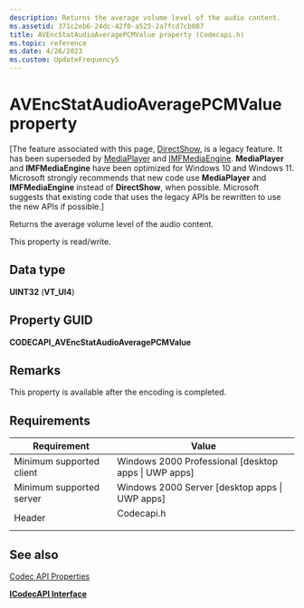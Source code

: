 ```yaml
---
description: Returns the average volume level of the audio content.
ms.assetid: 371c2eb6-24dc-42f0-a525-2a7fcd7cb087
title: AVEncStatAudioAveragePCMValue property (Codecapi.h)
ms.topic: reference
ms.date: 4/26/2023
ms.custom: UpdateFrequency5
---
```


# AVEncStatAudioAveragePCMValue property

\[The feature associated with this page, [DirectShow](/windows/win32/directshow/directshow), is a legacy feature. It has been superseded by [MediaPlayer](/uwp/api/Windows.Media.Playback.MediaPlayer) and [IMFMediaEngine](/windows/win32/api/mfmediaengine/nn-mfmediaengine-imfmediaengine). **MediaPlayer** and **IMFMediaEngine** have been optimized for Windows 10 and Windows 11. Microsoft strongly recommends that new code use **MediaPlayer** and **IMFMediaEngine** instead of **DirectShow**, when possible. Microsoft suggests that existing code that uses the legacy APIs be rewritten to use the new APIs if possible.\]

Returns the average volume level of the audio content.

This property is read/write.

## Data type

**UINT32** (**VT\_UI4**)

## Property GUID

**CODECAPI\_AVEncStatAudioAveragePCMValue**

## Remarks

This property is available after the encoding is completed.

## Requirements



| Requirement | Value |
|-------------------------------------|---------------------------------------------------------------------------------------|
| Minimum supported client<br/> | Windows 2000 Professional \[desktop apps \| UWP apps\]<br/>                     |
| Minimum supported server<br/> | Windows 2000 Server \[desktop apps \| UWP apps\]<br/>                           |
| Header<br/>                   | <dl> <dt>Codecapi.h</dt> </dl> |



## See also

<dl> <dt>

[Codec API Properties](codec-api-properties.md)
</dt> <dt>

[**ICodecAPI Interface**](/windows/desktop/api/Strmif/nn-strmif-icodecapi)
</dt> </dl>

 

 





